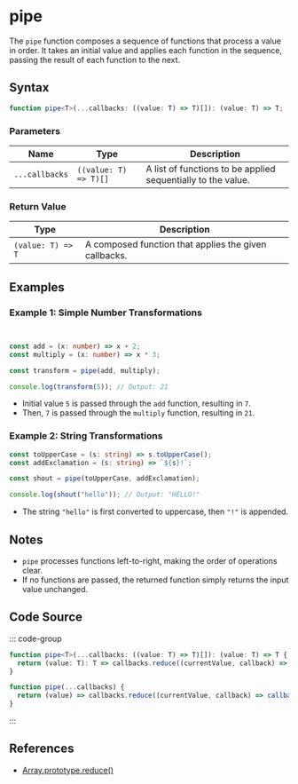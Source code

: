 # pipe

The `pipe` function composes a sequence of functions that process a value in order. It takes an initial value and applies each function in the sequence, passing the result of each function to the next.

## Syntax

```typescript
function pipe<T>(...callbacks: ((value: T) => T)[]): (value: T) => T;
```

### Parameters

| Name         | Type                           | Description                                                   |
|--------------|--------------------------------|---------------------------------------------------------------|
| `...callbacks` | `((value: T) => T)[]`          | A list of functions to be applied sequentially to the value. |

### Return Value

| Type             | Description                                           |
|------------------|-------------------------------------------------------|
| `(value: T) => T` | A composed function that applies the given callbacks. |

## Examples

### Example 1: Simple Number Transformations
```typescript


const add = (x: number) => x + 2;
const multiply = (x: number) => x * 3;

const transform = pipe(add, multiply);

console.log(transform(5)); // Output: 21
```

- Initial value `5` is passed through the `add` function, resulting in `7`.
- Then, `7` is passed through the `multiply` function, resulting in `21`.

### Example 2: String Transformations
```typescript
const toUpperCase = (s: string) => s.toUpperCase();
const addExclamation = (s: string) => `${s}!`;

const shout = pipe(toUpperCase, addExclamation);

console.log(shout("hello")); // Output: "HELLO!"
```

- The string `"hello"` is first converted to uppercase, then `"!"` is appended.

## Notes

- `pipe` processes functions left-to-right, making the order of operations clear.
- If no functions are passed, the returned function simply returns the input value unchanged.

## Code Source

::: code-group
```typescript
function pipe<T>(...callbacks: ((value: T) => T)[]): (value: T) => T {
  return (value: T): T => callbacks.reduce((currentValue, callback) => callback(currentValue), value);
}
```

```javascript
function pipe(...callbacks) {
  return (value) => callbacks.reduce((currentValue, callback) => callback(currentValue), value);
}
```
:::

## References

- [Array.prototype.reduce()](https://developer.mozilla.org/en-US/docs/Web/JavaScript/Reference/Global_Objects/Array/Reduce)